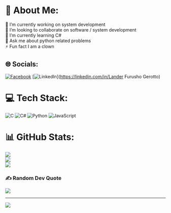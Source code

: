 # 💫 About Me:
🔭 I’m currently working on system development<br>👯 I’m looking to collaborate on software / system development<br>🌱 I’m currently learning C#<br>💬 Ask me about python related problems<br>⚡ Fun fact I am a clown


## 🌐 Socials:
[![Facebook](https://img.shields.io/badge/Facebook-%231877F2.svg?logo=Facebook&logoColor=white)](https://facebook.com) [![LinkedIn](https://img.shields.io/badge/LinkedIn-%230077B5.svg?logo=linkedin&logoColor=white)](https://linkedin.com/in/Lander Furusho Gerotto) 

# 💻 Tech Stack:
![C](https://img.shields.io/badge/c-%2300599C.svg?style=flat-square&logo=c&logoColor=white) ![C#](https://img.shields.io/badge/c%23-%23239120.svg?style=flat-square&logo=c-sharp&logoColor=white) ![Python](https://img.shields.io/badge/python-3670A0?style=flat-square&logo=python&logoColor=ffdd54) ![JavaScript](https://img.shields.io/badge/javascript-%23323330.svg?style=flat-square&logo=javascript&logoColor=%23F7DF1E)
# 📊 GitHub Stats:
![](https://github-readme-stats.vercel.app/api?username=landergerotto&theme=midnight-purple&hide_border=false&include_all_commits=false&count_private=false)<br/>
![](https://github-readme-streak-stats.herokuapp.com/?user=landergerotto&theme=midnight-purple&hide_border=false)<br/>
![](https://github-readme-stats.vercel.app/api/top-langs/?username=landergerotto&theme=midnight-purple&hide_border=false&include_all_commits=false&count_private=false&layout=compact)

### ✍️ Random Dev Quote
![](https://quotes-github-readme.vercel.app/api?type=horizontal&theme=tokyonight)

---
[![](https://visitcount.itsvg.in/api?id=landergerotto&icon=5&color=6)](https://visitcount.itsvg.in)

